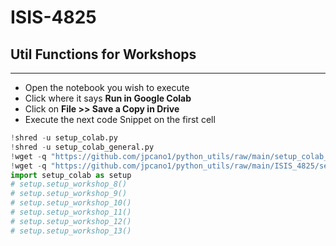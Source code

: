 # ISIS-4825
## Util Functions for Workshops
***
- Open the notebook you wish to execute
- Click where it says **Run in Google Colab**
- Click on **File >> Save a Copy in Drive**
- Execute the next code Snippet on the first cell

```python
!shred -u setup_colab.py
!shred -u setup_colab_general.py
!wget -q "https://github.com/jpcano1/python_utils/raw/main/setup_colab_general.py" -O setup_colab_general.py
!wget -q "https://github.com/jpcano1/python_utils/raw/main/ISIS_4825/setup_colab.py" -O setup_colab.py
import setup_colab as setup
# setup.setup_workshop_8()
# setup.setup_workshop_9()
# setup.setup_workshop_10()
# setup.setup_workshop_11()
# setup.setup_workshop_12()
# setup.setup_workshop_13()
```
